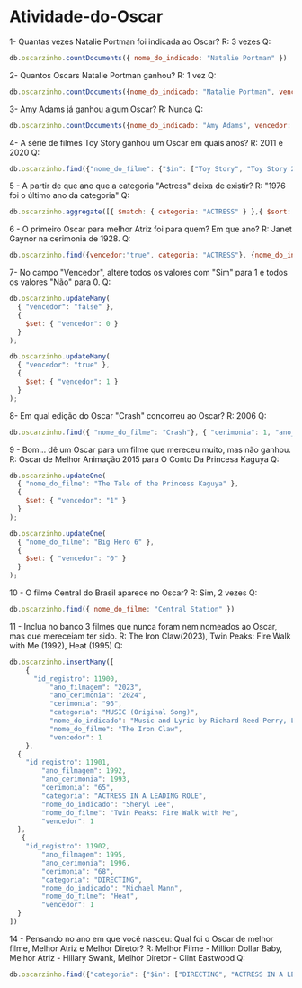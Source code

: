 # Atividade-do-Oscar
1- Quantas vezes Natalie Portman foi indicada ao Oscar?
R: 3 vezes
Q: 
```js
db.oscarzinho.countDocuments({ nome_do_indicado: "Natalie Portman" })
```

2- Quantos Oscars Natalie Portman ganhou?
R: 1 vez
Q: 
```js
db.oscarzinho.countDocuments({nome_do_indicado: "Natalie Portman", vencedor: "true"})
```

3- Amy Adams já ganhou algum Oscar?
R: Nunca
Q: 
```js
db.oscarzinho.countDocuments({nome_do_indicado: "Amy Adams", vencedor: "true"})
```

4- A série de filmes Toy Story ganhou um Oscar em quais anos?
R: 2011 e 2020
Q: 
```js
db.oscarzinho.find({"nome_do_filme": {"$in": ["Toy Story", "Toy Story 2", "Toy Story 3", "Toy Story 4"]}, "vencedor": {"$eq": "true"}})
```
  
5 - A partir de que ano que a categoria "Actress" deixa de existir? 
R:  "1976 foi o último ano da categoria"
Q: 
```js
db.oscarzinho.aggregate([{ $match: { categoria: "ACTRESS" } },{ $sort: { ano_cerimonia: -1 } },{ $project: { ano_cerimonia: 1 } }, { $limit: 1 } ]) 
```

6 - O primeiro Oscar para melhor Atriz foi para quem? Em que ano?
R: Janet Gaynor na cerimonia de 1928.
Q:
```js
db.oscarzinho.find({vencedor:"true", categoria: "ACTRESS"}, {nome_do_indicado: 1, ano_cerimonia: 1, _id: 0}).limit(1)
```

7- No campo "Vencedor", altere todos os valores com "Sim" para 1 e todos os valores "Não" para 0.
Q: 
```js
db.oscarzinho.updateMany(
  { "vencedor": "false" }, 
  { 
    $set: { "vencedor": 0 }
  }
);

db.oscarzinho.updateMany(
  { "vencedor": "true" }, 
  { 
    $set: { "vencedor": 1 }
  }
);
```

8- Em qual edição do Oscar "Crash" concorreu ao Oscar?
R: 2006
Q: 
```js
db.oscarzinho.find({ "nome_do_filme": "Crash"}, { "cerimonia": 1, "ano_cerimonia": 1, "_id": 0 }).limit(1)
```

9 - Bom... dê um Oscar para um filme que mereceu muito, mas não ganhou.
R: Oscar de Melhor Animação 2015 para O Conto Da Princesa Kaguya
Q:
```js
db.oscarzinho.updateOne(
  { "nome_do_filme": "The Tale of the Princess Kaguya" }, 
  { 
    $set: { "vencedor": "1" }
  }
);

db.oscarzinho.updateOne(
  { "nome_do_filme": "Big Hero 6" }, 
  { 
    $set: { "vencedor": "0" }
  }
);
```

10 - O filme Central do Brasil aparece no Oscar?
R: Sim, 2 vezes
Q:
```js
db.oscarzinho.find({ nome_do_filme: "Central Station" })
```

11 - Inclua no banco 3 filmes que nunca foram nem nomeados ao Oscar, mas que mereceiam ter sido.
R: The Iron Claw(2023), Twin Peaks: Fire Walk with Me (1992), Heat (1995)
Q:
```js
db.oscarzinho.insertMany([
    {
      "id_registro": 11900,
          "ano_filmagem": "2023",
          "ano_cerimonia": "2024",
          "cerimonia": "96",
          "categoria": "MUSIC (Original Song)",
          "nome_do_indicado": "Music and Lyric by Richard Reed Perry, Little Scream and The Barr Brothers",
          "nome_do_filme": "The Iron Claw",
          "vencedor": 1
    },
  {
    "id_registro": 11901,
        "ano_filmagem": 1992,
        "ano_cerimonia": 1993,
        "cerimonia": "65",
        "categoria": "ACTRESS IN A LEADING ROLE",
        "nome_do_indicado": "Sheryl Lee",
        "nome_do_filme": "Twin Peaks: Fire Walk with Me",
        "vencedor": 1
  },
   {
    "id_registro": 11902,
        "ano_filmagem": 1995,
        "ano_cerimonia": 1996,
        "cerimonia": "68",
        "categoria": "DIRECTING",
        "nome_do_indicado": "Michael Mann",
        "nome_do_filme": "Heat",
        "vencedor": 1
  }
])
```

14 - Pensando no ano em que você nasceu: Qual foi o Oscar de melhor filme, Melhor Atriz e Melhor Diretor?
R: Melhor Filme - Million Dollar Baby, Melhor Atriz - Hillary Swank, Melhor Diretor - Clint Eastwood
Q: 
```js
db.oscarzinho.find({"categoria": {"$in": ["DIRECTING", "ACTRESS IN A LEADING ROLE", "BEST PICTURE"]}, "ano_cerimonia":2005, "vencedor":1} )
```
